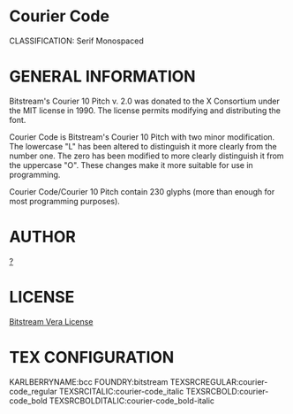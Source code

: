 Courier Code
============
CLASSIFICATION: Serif Monospaced


GENERAL INFORMATION
===================

Bitstream's Courier 10 Pitch v. 2.0 was donated to the
X Consortium under the MIT license in 1990. 
The license permits modifying and distributing the font.

Courier Code is Bitstream's Courier 10 Pitch with two minor
modification. The lowercase "L" has been altered to distinguish
it more clearly from the number one. The zero has been modified
to more clearly distinguish it from the uppercase "O".
These changes make it more suitable for use in programming.

Courier Code/Courier 10 Pitch contain 230 glyphs
(more than enough for most programming purposes).


AUTHOR
======
[?](https://fontlibrary.org/en/font/courier-code)


LICENSE
=======
[Bitstream Vera License](http://dejavu-fonts.org/wiki/License)


TEX CONFIGURATION
=================
KARLBERRYNAME:bcc
FOUNDRY:bitstream
TEXSRCREGULAR:courier-code_regular
TEXSRCITALIC:courier-code_italic
TEXSRCBOLD:courier-code_bold
TEXSRCBOLDITALIC:courier-code_bold-italic


